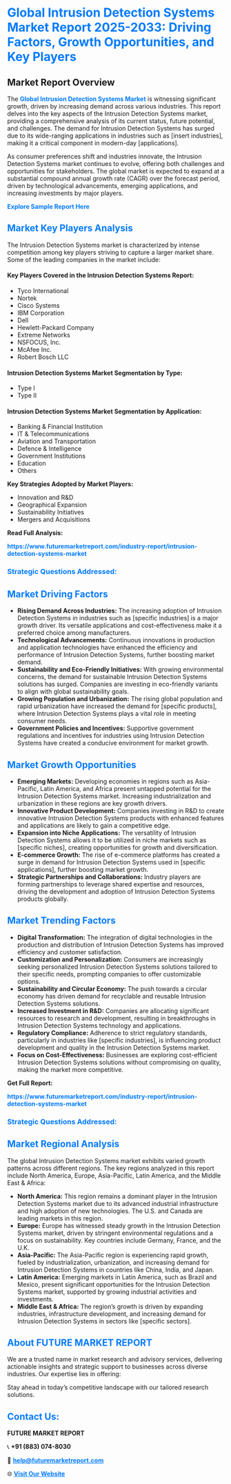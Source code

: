 <h1 style="color: #007BFF;">Global Intrusion Detection Systems Market Report 2025-2033: Driving Factors, Growth Opportunities, and Key Players</h1>

<section id="overview">
<h2>Market Report Overview</h2>
<p>The <a href="https://www.futuremarketreport.com/industry-report/intrusion-detection-systems-market" style="color: #007BFF; text-decoration: none;"><strong>Global Intrusion Detection Systems Market</strong></a> is witnessing significant growth, driven by increasing demand across various industries. This report delves into the key aspects of the Intrusion Detection Systems market, providing a comprehensive analysis of its current status, future potential, and challenges. The demand for Intrusion Detection Systems has surged due to its wide-ranging applications in industries such as [insert industries], making it a critical component in modern-day [applications].</p>
<p>As consumer preferences shift and industries innovate, the Intrusion Detection Systems market continues to evolve, offering both challenges and opportunities for stakeholders. The global market is expected to expand at a substantial compound annual growth rate (CAGR) over the forecast period, driven by technological advancements, emerging applications, and increasing investments by major players.</p>
</section>

<section id="overview">
<p><a href="https://www.futuremarketreport.com/request-sample/reportId=84396" style="color: #007BFF; text-decoration: none;"><strong>Explore Sample Report Here</strong></a></p>
</section>

<section id="key-players">
<h2 style="color: #007BFF;">Market Key Players Analysis</h2>
<p>The Intrusion Detection Systems market is characterized by intense competition among key players striving to capture a larger market share. Some of the leading companies in the market include:</p>
<h4>Key Players Covered in the Intrusion Detection Systems Report:</h4>
<ul><li>Tyco International</li><li>Nortek</li><li>Cisco Systems</li><li>IBM Corporation</li><li>Dell</li><li>Hewlett-Packard Company</li><li>Extreme Networks</li><li>NSFOCUS, Inc.</li><li>McAfee Inc.</li><li>Robert Bosch LLC</li></ul>
<h4>Intrusion Detection Systems Market Segmentation by Type:</h4>
<ul><li>Type I</li><li>Type II</li></ul>

<h4>Intrusion Detection Systems Market Segmentation by Application:</h4>
<ul><li>Banking &amp; Financial Institution</li><li>IT &amp; Telecommunications</li><li>Aviation and Transportation</li><li>Defence &amp; Intelligence</li><li>Government Institutions</li><li>Education</li><li>Others</li></ul>
<p><strong>Key Strategies Adopted by Market Players:</strong></p>
<ul>
<li>Innovation and R&D</li>
<li>Geographical Expansion</li>
<li>Sustainability Initiatives</li>
<li>Mergers and Acquisitions</li>
</ul>
</section>

<section>
<p><strong>Read Full Analysis: </strong></p><a href="https://www.futuremarketreport.com/industry-report/intrusion-detection-systems-market" style="color: #007BFF; text-decoration: none;"><strong>https://www.futuremarketreport.com/industry-report/intrusion-detection-systems-market</strong></a>
<h3 style="color: #007BFF;">Strategic Questions Addressed:</h3>
</section>

<section id="driving-factors">
<h2 style="color: #007BFF;">Market Driving Factors</h2>
<ul>
<li><strong>Rising Demand Across Industries:</strong> The increasing adoption of Intrusion Detection Systems in industries such as [specific industries] is a major growth driver. Its versatile applications and cost-effectiveness make it a preferred choice among manufacturers.</li>
<li><strong>Technological Advancements:</strong> Continuous innovations in production and application technologies have enhanced the efficiency and performance of Intrusion Detection Systems, further boosting market demand.</li>
<li><strong>Sustainability and Eco-Friendly Initiatives:</strong> With growing environmental concerns, the demand for sustainable Intrusion Detection Systems solutions has surged. Companies are investing in eco-friendly variants to align with global sustainability goals.</li>
<li><strong>Growing Population and Urbanization:</strong> The rising global population and rapid urbanization have increased the demand for [specific products], where Intrusion Detection Systems plays a vital role in meeting consumer needs.</li>
<li><strong>Government Policies and Incentives:</strong> Supportive government regulations and incentives for industries using Intrusion Detection Systems have created a conducive environment for market growth.</li>
</ul>
</section>

<section id="growth-opportunities">
<h2 style="color: #007BFF;">Market Growth Opportunities</h2>
<ul>
<li><strong>Emerging Markets:</strong> Developing economies in regions such as Asia-Pacific, Latin America, and Africa present untapped potential for the Intrusion Detection Systems market. Increasing industrialization and urbanization in these regions are key growth drivers.</li>
<li><strong>Innovative Product Development:</strong> Companies investing in R&D to create innovative Intrusion Detection Systems products with enhanced features and applications are likely to gain a competitive edge.</li>
<li><strong>Expansion into Niche Applications:</strong> The versatility of Intrusion Detection Systems allows it to be utilized in niche markets such as [specific niches], creating opportunities for growth and diversification.</li>
<li><strong>E-commerce Growth:</strong> The rise of e-commerce platforms has created a surge in demand for Intrusion Detection Systems used in [specific applications], further boosting market growth.</li>
<li><strong>Strategic Partnerships and Collaborations:</strong> Industry players are forming partnerships to leverage shared expertise and resources, driving the development and adoption of Intrusion Detection Systems products globally.</li>
</ul>
</section>

<section id="trending-factors">
<h2 style="color: #007BFF;">Market Trending Factors</h2>
<ul>
<li><strong>Digital Transformation:</strong> The integration of digital technologies in the production and distribution of Intrusion Detection Systems has improved efficiency and customer satisfaction.</li>
<li><strong>Customization and Personalization:</strong> Consumers are increasingly seeking personalized Intrusion Detection Systems solutions tailored to their specific needs, prompting companies to offer customizable options.</li>
<li><strong>Sustainability and Circular Economy:</strong> The push towards a circular economy has driven demand for recyclable and reusable Intrusion Detection Systems solutions.</li>
<li><strong>Increased Investment in R&D:</strong> Companies are allocating significant resources to research and development, resulting in breakthroughs in Intrusion Detection Systems technology and applications.</li>
<li><strong>Regulatory Compliance:</strong> Adherence to strict regulatory standards, particularly in industries like [specific industries], is influencing product development and quality in the Intrusion Detection Systems market.</li>
<li><strong>Focus on Cost-Effectiveness:</strong> Businesses are exploring cost-efficient Intrusion Detection Systems solutions without compromising on quality, making the market more competitive.</li>
</ul>
</section>

<section>
<p><strong>Get Full Report: </strong></p><a href="https://www.futuremarketreport.com/industry-report/intrusion-detection-systems-market" style="color: #007BFF; text-decoration: none;"><strong>https://www.futuremarketreport.com/industry-report/intrusion-detection-systems-market</strong></a>
<h3 style="color: #007BFF;">Strategic Questions Addressed:</h3>
</section>


<section id="regional-analysis">
<h2 style="color: #007BFF;">Market Regional Analysis</h2>
<p>The global Intrusion Detection Systems market exhibits varied growth patterns across different regions. The key regions analyzed in this report include North America, Europe, Asia-Pacific, Latin America, and the Middle East & Africa:</p>
<ul>
<li><strong>North America:</strong> This region remains a dominant player in the Intrusion Detection Systems market due to its advanced industrial infrastructure and high adoption of new technologies. The U.S. and Canada are leading markets in this region.</li>
<li><strong>Europe:</strong> Europe has witnessed steady growth in the Intrusion Detection Systems market, driven by stringent environmental regulations and a focus on sustainability. Key countries include Germany, France, and the U.K.</li>
<li><strong>Asia-Pacific:</strong> The Asia-Pacific region is experiencing rapid growth, fueled by industrialization, urbanization, and increasing demand for Intrusion Detection Systems in countries like China, India, and Japan.</li>
<li><strong>Latin America:</strong> Emerging markets in Latin America, such as Brazil and Mexico, present significant opportunities for the Intrusion Detection Systems market, supported by growing industrial activities and investments.</li>
<li><strong>Middle East & Africa:</strong> The region’s growth is driven by expanding industries, infrastructure development, and increasing demand for Intrusion Detection Systems in sectors like [specific sectors].</li>
</ul>
</section>

<footer>
<h2 style="color: #007BFF;">About FUTURE MARKET REPORT</h2>
<p>We are a trusted name in market research and advisory services, delivering actionable insights and strategic support to businesses across diverse industries. Our expertise lies in offering:</p>

<p>Stay ahead in today’s competitive landscape with our tailored research solutions.</p>

<h2 style="color: #007BFF;">Contact Us:</h2>
<p><strong>FUTURE MARKET REPORT</strong></p>
<p>📞 <strong>+91 (883) 074-8030</strong></p>
<p>📧 <strong><a href="mailto:help@futuremarketreport.com" style="color: #007BFF;">help@futuremarketreport.com</a></strong></p>
<p>🌐 <strong><a href="https://www.futuremarketreport.com/" style="color: #007BFF;">Visit Our Website</a></strong></p>
</footer>